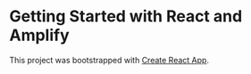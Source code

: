 # Getting Started with React and Amplify

This project was bootstrapped with [Create React App](https://github.com/facebook/create-react-app).
